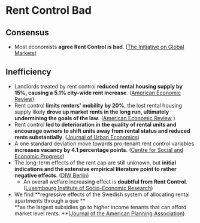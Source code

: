 # Rent Control Bad

## Consensus

* Most economists **agree Rent Control is bad**. ([The Initiative on Global Markets](https://www.igmchicago.org/surveys/rent-control/))

## Inefficiency

* Landlords treated by rent control **reduced rental housing supply by 15%, causing a 5.1% city-wide rent increase**. ([American Economic Review](https://www.nber.org/system/files/working_papers/w24181/w24181.pdf))
* Rent control **limits renters' mobility by 20%**, the lost rental housing supply likely **drove up market rents in the long run, ultimately undermining the goals of the law**. ([American Economic Review](https://web.stanford.edu/\~diamondr/DMQ.pdf)  )
* Rent control **led to deterioration in the quality of rental units and encourage owners to shift units away from rental status and reduced rents substantially**. ([Journal of Urban Economics](https://moscow.sci-hub.st/1683/913de59f6942f26e9751b1bbb13bd990/sims2007.pdf))
* A one standard deviation move towards pro-tenant rent control variables **increases vacancy by 4.1 percentage points**. ([Centre for Social and Economic Progress](https://lusk.usc.edu/sites/default/files/working_papers/SSRN-id3811975\_0.pdf))
* The long-term effects of the rent cap are still unknown, but **initial indications and the extensive empirical literature point to rather negative effects**. ([DIW Berlin](https://www.diw.de/documents/publikationen/73/diw\_01.c.811443.de/21-8-3.pdf))
  * An overall welfare increasing effect is **doubtful from Rent Control**. ([Luxembourg Institute of Socio-Economic Research](https://liser.elsevierpure.com/ws/portalfiles/portal/27037019/WP_n\_2021\_03.pdf#page=34))
* We find **regressive effects of the Swedish system of allocating rental apartments through a que   **\
  **as the largest subsidies go to higher income tenants that can afford market level rents. **([Journal of the American Planning Association](https://gpc.stanford.edu/sites/g/files/sbiybj8226/f/rentcontroldonnerkopschjan11.pdf#page=30))
